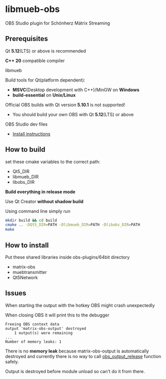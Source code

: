 # libmueb-obs

OBS Studio plugin for Schönherz Mátrix Streaming

## Prerequisites

Qt **5.12**(LTS) or above is recommended

**C++ 20** compatible compiler

libmueb

Build tools for Qt(platform dependent):

- **MSVC**(Desktop development with C++)/MinGW on **Windows**
- **build-essential** on **Unix/Linux**

Official OBS builds with Qt version **5.10.1** is not supported!

- You should build your own OBS with Qt **5.12**(LTS) or above

OBS Studio dev files

- [Install instructions](https://github.com/obsproject/obs-studio/wiki/Install-Instructions)

## How to build

set these cmake variables to the correct path:

- Qt5_DIR
- libmueb_DIR
- libobs_DIR

**Build everything in release mode**

Use Qt Creator **without shadow build**

Using command line simply run

```bash
mkdir build && cd build
cmake .. -DQt5_DIR=PATH -Dlibmueb_DIR=PATH -Dlibobs_DIR=PATH
make
```

## How to install

Put these shared libraries inside obs-plugins/64bit directory

- matrix-obs
- muebtransmitter
- Qt5Network

## Issues

When starting the output with the hotkey OBS might crash unexpectedly

When closing OBS it will print this to the debugger

```
Freeing OBS context data
output 'matrix-obs-output' destroyed
	1 output(s) were remaining
...
Number of memory leaks: 1
```

There is no **memory leak** because matrix-obs-output is automatically destroyed and currently there is no way to call [obs_output_release](https://obsproject.com/docs/reference-outputs.html?highlight=obs_output_release#c.obs_output_release) function safely.

Output is destroyed before module unload so can't do it from there.
